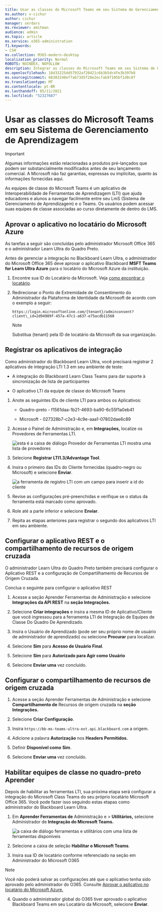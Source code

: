 ```yaml
---
title: Usar as classes do Microsoft Teams em seu Sistema de Gerenciamento de Aprendizagem
ms.author: v-cichur
author: cichur
manager: serdars
ms.reviewer: amitman
audience: admin
ms.topic: article
ms.service: o365-administration
f1.keywords:
- CSH
ms.collection: M365-modern-desktop
localization_priority: Normal
ROBOTS: NOINDEX, NOFOLLOW
description: Integrar as classes do Microsoft Teams em seu Sistema de Gerenciamento de Aprendizagem
ms.openlocfilehash: 18d33225dd57932af20421c6b3b5dc4fe3b397b8
ms.sourcegitcommit: 68383240ef7a673d5f28e2ecfab9f105bf1d8c8f
ms.translationtype: MT
ms.contentlocale: pt-BR
ms.lasthandoff: 05/11/2021
ms.locfileid: "52327687"
---
```

# <a name="use-microsoft-teams-classes-in-your-learning-management-system"></a>Usar as classes do Microsoft Teams em seu Sistema de Gerenciamento de Aprendizagem

> [!IMPORTANT]
> Algumas informações estão relacionadas a produtos pré-lançados que podem ser substancialmente modificados antes de seu lançamento comercial. A Microsoft não faz garantias, expressas ou implícitas, quanto às informações fornecidas aqui.

As equipes de classe do Microsoft Teams é um aplicativo de Interoperabilidade de Ferramentas de Aprendizagem (LTI) que ajuda educadores e alunos a navegar facilmente entre seu LmS (Sistema de Gerenciamento de Aprendizagem) e o Teams. Os usuários podem acessar suas equipes de classe associadas ao curso diretamente de dentro do LMS.

## <a name="approve-the-app-in-the-microsoft-azure-tenant"></a>Aprovar o aplicativo no locatário do Microsoft Azure

As tarefas a seguir são concluídas pelo administrador Microsoft Office 365 e o administrador Learn Ultra do Quadro Preto.

Antes de gerenciar a integração no Blackboard Learn Ultra, o administrador do Microsoft Office 365 deve aprovar o aplicativo Blackboard **MSFT Teams for Learn Ultra Azure** para o locatário do Microsoft Azure da instituição.

1. Encontre sua ID do Locatário da Microsoft. Veja [como encontrar o locatário](/azure/active-directory/fundamentals/active-directory-how-to-find-tenant).

2. Redirecionar o Ponto de Extremidade de Consentimento do Administrador da Plataforma de Identidade da Microsoft de acordo com o exemplo a seguir:

   `https://login.microsoftonline.com/{tenant}/adminconsent?client\_id=2d94989f-457a-47c1-a637-e75acdb11568`

   > [!NOTE]
   > Substitua {tenant} pela ID de locatário da Microsoft da sua organização.

## <a name="register-the-integration-apps"></a>Registrar os aplicativos de integração

Como administrador do Blackboard Learn Ultra, você precisará registrar 2 aplicativos de integração LTI 1.3 em seu ambiente de teste:

- A integração do Blackboard Learn Class Teams para dar suporte à sincronização de lista de participantes

- O aplicativo LTI da equipe de classe do Microsoft Teams

1. Anote as seguintes IDs de cliente LTI para ambos os Aplicativos:

    - Quadro-preto - f1561daa-1b21-4693-ba90-6c55f1a0eb41

    - Microsoft - 027328b7-c2e3-4c9e-aaa1-07802dae6c89

2. Acesse o Painel de Administração e, em **Integrações,** localize os Provedores de Ferramentas LTI.

   ![esta é a caixa de diálogo Provedor de Ferramentas LTI mostra uma lista de provedores](../media/lti-media/lti-tool-providers.png)

3. Selecione **Registrar LTI1.3/Advantage Tool**.

4. Insira o primeiro das IDs do Cliente fornecidas (quadro-negro ou Microsoft) e selecione **Enviar**.

   ![a ferramenta de registro LTI com um campo para inserir a id do cliente](../media/lti-media/register-tool.png)

5. Revise as configurações pré-preenchidas e verifique se o status da ferramenta está marcado como aprovado.

6. Role até a parte inferior e selecione **Enviar**.

7. Repita as etapas anteriores para registrar o segundo dos aplicativos LTI em seu ambiente.

## <a name="set-up-the-rest-application-and-cross-origin-resource-sharing"></a>Configurar o aplicativo REST e o compartilhamento de recursos de origem cruzada

O administrador Learn Ultra do Quadro Preto também precisará configurar o Aplicativo REST e a configuração de Compartilhamento de Recursos de Origem Cruzada.

Conclua o seguinte para configurar o aplicativo REST

1. Acesse a seção Aprender Ferramentas de Administração e selecione **Integrações da API REST** na **seção Integrações.**

2. Selecione **Criar integrações** e insira a mesma ID de Aplicativo/Cliente que você ingressou para a ferramenta LTI de Integração de Equipes de Classe Do Quadro De Aprendizado.

3. Insira o Usuário de Aprendizado (pode ser seu próprio nome de usuário de administrador de aprendizado) ou selecione **Procurar** para localizar.

4. Selecione **Sim** para **Acesso de Usuário Final**.

5. Selecione **Sim** para **Autorizado para Agir como Usuário**

6. Selecione **Enviar uma** vez concluído.

## <a name="set-up-cross-origin-resource-sharing"></a>Configurar o compartilhamento de recursos de origem cruzada

1. Acesse a seção Aprender Ferramentas de Administração e selecione **Compartilhamento de** Recursos de origem cruzada na **seção Integrações.**

2. Selecione **Criar Configuração**.

3. Insira `https://bb-ms-teams-ultra-ext.api.blackboard.com` a origem.

4. Adicione a palavra **Autorização** nos **Headers Permitidos.**

5. Definir **Disponível como** **Sim**.

6. Selecione **Enviar uma** vez concluído.

## <a name="enable-class-teams-in-blackboard-learn"></a>Habilitar equipes de classe no quadro-preto Aprender

Depois de habilitar as ferramentas LTI, sua próxima etapa será configurar a integração do Microsoft Class Teams do seu próprio locatário Microsoft Office 365. Você pode fazer isso seguindo estas etapas como administrador do Blackboard Learn Ultra.

1. Em **Aprender Ferramentas de** Administração e  >  **Utilitários,** selecione Administrador de **Integração do Microsoft Teams.**

   ![a caixa de diálogo ferramentas e utilitários com uma lista de ferramentas disponíveis](../media/lti-media/tools-utilities.png)

2. Selecione a caixa de seleção **Habilitar o Microsoft Teams**.

3. Insira sua ID de locatário conforme referenciado na seção em Administrador do Microsoft O365

 > [!NOTE]
 > Você não poderá salvar as configurações até que o aplicativo tenha sido aprovado pelo administrador do O365. Consulte [Aprovar o aplicativo no locatário do Microsoft Azure.](#approve-the-app-in-the-microsoft-azure-tenant)

4. Quando o administrador global do O365 tiver aprovado o aplicativo Blackboard Teams em seu Locatário da Microsoft, selecione **Enviar**.
